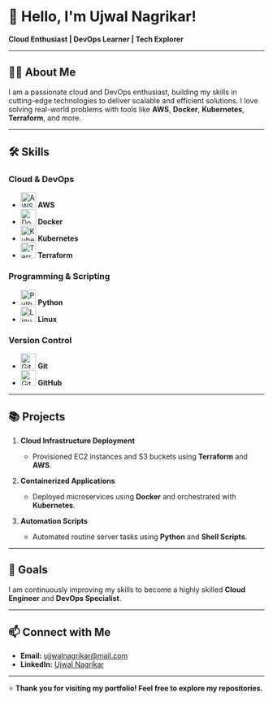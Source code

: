 # 👋 Hello, I'm Ujwal Nagrikar!  
**Cloud Enthusiast | DevOps Learner | Tech Explorer**

---

## 🧑‍💻 About Me  
I am a passionate cloud and DevOps enthusiast, building my skills in cutting-edge technologies to deliver scalable and efficient solutions. I love solving real-world problems with tools like **AWS**, **Docker**, **Kubernetes**, **Terraform**, and more.  

---

## 🛠️ Skills  

### Cloud & DevOps  
- <img src="https://cdn.worldvectorlogo.com/logos/aws-2.svg" alt="AWS" width="30"/> **AWS**  
- <img src="https://cdn.worldvectorlogo.com/logos/docker.svg" alt="Docker" width="30"/> **Docker**  
- <img src="https://1000logos.net/wp-content/uploads/2022/07/Kubernetes-Logo.png" alt="Kubernetes" width="30"/> **Kubernetes**
- <img src="https://cdn.worldvectorlogo.com/logos/terraform-enterprise.svg" alt="Terraform" width="30"/> **Terraform**  

### Programming & Scripting  
- <img src="https://cdn.worldvectorlogo.com/logos/python-5.svg" alt="Python" width="30"/> **Python**  
- <img src="https://cdn.worldvectorlogo.com/logos/linux-tux.svg" alt="Linux" width="30"/> **Linux**  

### Version Control  
- <img src="https://cdn.worldvectorlogo.com/logos/git-icon.svg" alt="Git" width="30"/> **Git**  
- <img src="https://cdn.worldvectorlogo.com/logos/github-icon-1.svg" alt="GitHub" width="30"/> **GitHub**  

---

## 📚 Projects  
1. **Cloud Infrastructure Deployment**  
   - Provisioned EC2 instances and S3 buckets using **Terraform** and **AWS**.  

2. **Containerized Applications**  
   - Deployed microservices using **Docker** and orchestrated with **Kubernetes**.  

3. **Automation Scripts**  
   - Automated routine server tasks using **Python** and **Shell Scripts**.  

---

## 🌟 Goals  
I am continuously improving my skills to become a highly skilled **Cloud Engineer** and **DevOps Specialist**.  

---

## 📫 Connect with Me  
- **Email:** [ujjwalnagrikar@mail.com](mailto:ujjwalnagrikar@mail.com)  
- **LinkedIn:** [Ujwal Nagrikar](https://www.linkedin.com/in/ujjwal-nagrikar-2631aa273/)   

---

⭐️ **Thank you for visiting my portfolio! Feel free to explore my repositories.**  
